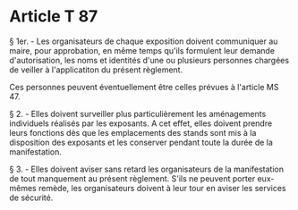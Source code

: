 # Article T 87

§ 1er. - Les organisateurs de chaque exposition doivent communiquer au maire, pour approbation, en même temps qu'ils formulent leur demande d'autorisation, les noms et identités d'une ou plusieurs personnes chargées de veiller à l'applicatiton du présent règlement.

Ces personnes peuvent éventuellement être celles prévues à l'article MS 47.

§ 2. - Elles doivent surveiller plus particulièrement les aménagements individuels réalisés par les exposants. A cet effet, elles doivent prendre leurs fonctions dès que les emplacements des stands sont mis à la disposition des exposants et les conserver pendant toute la durée de la manifestation.

§ 3. - Elles doivent aviser sans retard les organisateurs de la manifestation de tout manquement au présent règlement. S'ils ne peuvent porter eux-mêmes remède, les organisateurs doivent à leur tour en aviser les services de sécurité.
